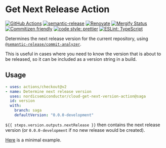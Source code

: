 # Get Next Release Action

[![GitHub Actions](https://github.com/NordicSemiconductor/cloud-get-next-version-action/workflows/Test%20and%20Release/badge.svg)](https://github.com/NordicSemiconductor/cloud-get-next-version-action/actions)
[![semantic-release](https://img.shields.io/badge/%20%20%F0%9F%93%A6%F0%9F%9A%80-semantic--release-e10079.svg)](https://github.com/semantic-release/semantic-release)
[![Renovate](https://img.shields.io/badge/renovate-enabled-brightgreen.svg)](https://renovatebot.com)
[![Mergify Status](https://img.shields.io/endpoint.svg?url=https://gh.mergify.io/badges/NordicSemiconductor/cloud-get-next-version-action)](https://mergify.io)
[![Commitizen friendly](https://img.shields.io/badge/commitizen-friendly-brightgreen.svg)](http://commitizen.github.io/cz-cli/)
[![code style: prettier](https://img.shields.io/badge/code_style-prettier-ff69b4.svg)](https://github.com/prettier/prettier/)
[![ESLint: TypeScript](https://img.shields.io/badge/ESLint-TypeScript-blue.svg)](https://github.com/typescript-eslint/typescript-eslint)

Determines the next release version for the current repository, using
[`@semantic-release/commit-analyzer`](https://github.com/semantic-release/commit-analyzer).

This is useful in cases where you need to know the version that is about to be
released, so it can be included as a version string in a build.

## Usage

```yaml
- uses: actions/checkout@v2
- name: Determine next release version
  uses: nordicsemiconductor/cloud-get-next-version-action@saga
  id: version
  with:
    branch: saga
    defaultVersion: "0.0.0-development"
```

`${{ steps.version.outputs.nextRelease }}` then contains the next release
version (or `0.0.0-development` if no new release would be created).

[Here](./.github/workflows/usage.yaml) is a minimal example.
